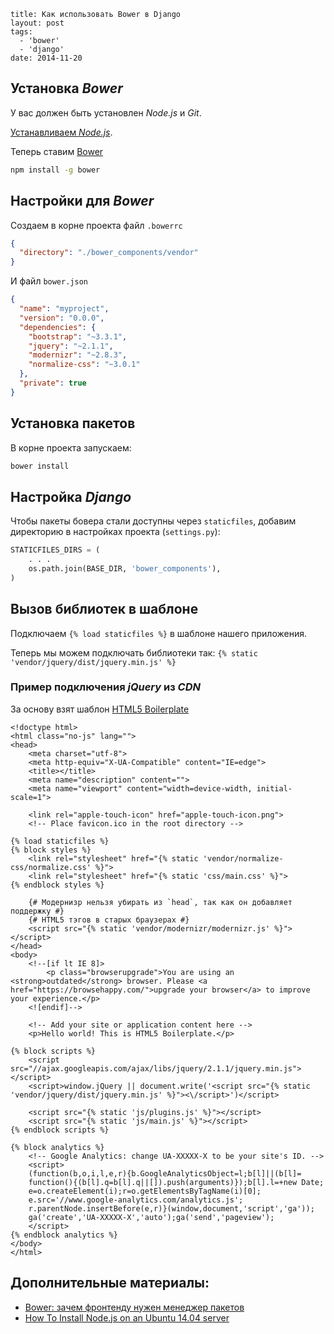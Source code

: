 ```
title: Как использовать Bower в Django
layout: post
tags:
  - 'bower'
  - 'django'
date: 2014-11-20
```

## Установка *Bower*
У вас должен быть установлен *Node.js* и *Git*.

[Устанавливаем *Node.js*](/posts/ubuntu-for-web-dev/#anchor-nodejs).

Теперь ставим [Bower](https://bower.io/)

```bash
npm install -g bower
```

## Настройки для *Bower*
Создаем в корне проекта файл `.bowerrc`

```json
{
  "directory": "./bower_components/vendor"
}
```

И файл `bower.json`

```json
{
  "name": "myproject",
  "version": "0.0.0",
  "dependencies": {
    "bootstrap": "~3.3.1",
    "jquery": "~2.1.1",
    "modernizr": "~2.8.3",
    "normalize-css": "~3.0.1"
  },
  "private": true
}
```

## Установка пакетов
В корне проекта запускаем:

```bash
bower install
```

## Настройка *Django*
Чтобы пакеты бовера стали доступны через `staticfiles`, добавим директорию в настройках проекта (`settings.py`):

```python
STATICFILES_DIRS = (
    . . .
    os.path.join(BASE_DIR, 'bower_components'),
)
```

## Вызов библиотек в шаблоне
Подключаем `{% load staticfiles %}` в шаблоне нашего приложения.

Теперь мы можем подключать библиотеки так: `{% static 'vendor/jquery/dist/jquery.min.js' %}`

### Пример подключения *jQuery* из *CDN*
За основу взят шаблон [HTML5 Boilerplate](https://github.com/h5bp/html5-boilerplate/blob/master/dist/index.html)

```django
<!doctype html>
<html class="no-js" lang="">
<head>
    <meta charset="utf-8">
    <meta http-equiv="X-UA-Compatible" content="IE=edge">
    <title></title>
    <meta name="description" content="">
    <meta name="viewport" content="width=device-width, initial-scale=1">

    <link rel="apple-touch-icon" href="apple-touch-icon.png">
    <!-- Place favicon.ico in the root directory -->

{% load staticfiles %}
{% block styles %}
    <link rel="stylesheet" href="{% static 'vendor/normalize-css/normalize.css' %}">
    <link rel="stylesheet" href="{% static 'css/main.css' %}">
{% endblock styles %}

    {# Модернизр нельзя убирать из `head`, так как он добавляет поддержку #}
    {# HTML5 тэгов в старых браузерах #}
    <script src="{% static 'vendor/modernizr/modernizr.js' %}"></script>
</head>
<body>
    <!--[if lt IE 8]>
        <p class="browserupgrade">You are using an <strong>outdated</strong> browser. Please <a href="https://browsehappy.com/">upgrade your browser</a> to improve your experience.</p>
    <![endif]-->

    <!-- Add your site or application content here -->
    <p>Hello world! This is HTML5 Boilerplate.</p>

{% block scripts %}
    <script src="//ajax.googleapis.com/ajax/libs/jquery/2.1.1/jquery.min.js"></script>
    <script>window.jQuery || document.write('<script src="{% static 'vendor/jquery/dist/jquery.min.js' %}"><\/script>')</script>

    <script src="{% static 'js/plugins.js' %}"></script>
    <script src="{% static 'js/main.js' %}"></script>
{% endblock scripts %}

{% block analytics %}
    <!-- Google Analytics: change UA-XXXXX-X to be your site's ID. -->
    <script>
    (function(b,o,i,l,e,r){b.GoogleAnalyticsObject=l;b[l]||(b[l]=
    function(){(b[l].q=b[l].q||[]).push(arguments)});b[l].l=+new Date;
    e=o.createElement(i);r=o.getElementsByTagName(i)[0];
    e.src='//www.google-analytics.com/analytics.js';
    r.parentNode.insertBefore(e,r)}(window,document,'script','ga'));
    ga('create','UA-XXXXX-X','auto');ga('send','pageview');
    </script>
{% endblock analytics %}
</body>
</html>
```

## Дополнительные материалы:
- [Bower: зачем фронтенду нужен менеджер пакетов](http://nano.sapegin.ru/all/bower)
- [How To Install Node.js on an Ubuntu 14.04 server](https://www.digitalocean.com/community/tutorials/how-to-install-node-js-on-an-ubuntu-14-04-server)
